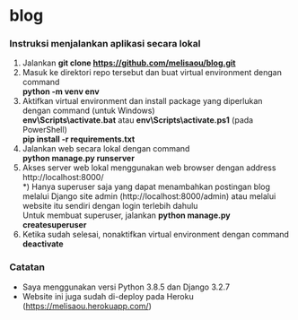 # blog

### Instruksi menjalankan aplikasi secara lokal
1. Jalankan **git clone https://github.com/melisaou/blog.git**
2. Masuk ke direktori repo tersebut dan buat virtual environment dengan command<br>
**python -m venv env**
3. Aktifkan virtual environment dan install package yang diperlukan dengan command
(untuk Windows)<br>
**env\Scripts\activate.bat** atau **env\Scripts\activate.ps1** (pada
PowerShell)<br>
**pip install -r requirements.txt**
4. Jalankan web secara lokal dengan command<br>
**python manage.py runserver**
5. Akses server web lokal menggunakan web browser dengan address
http://localhost:8000/ <br>
*) Hanya superuser saja yang dapat menambahkan postingan blog melalui Django
site admin (http://localhost:8000/admin) atau melalui website itu sendiri
dengan login terlebih dahulu <br>
Untuk membuat superuser, jalankan **python manage.py createsuperuser**
6. Ketika sudah selesai, nonaktifkan virtual environment dengan command
**deactivate**

### Catatan
* Saya menggunakan versi Python 3.8.5 dan Django 3.2.7
* Website ini juga sudah di-deploy pada Heroku (https://melisaou.herokuapp.com/)
